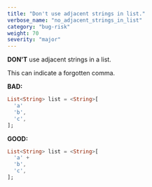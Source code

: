 ```yaml
---
title: "Don't use adjacent strings in list."
verbose_name: "no_adjacent_strings_in_list"
category: "bug-risk"
weight: 70
severity: "major"
---
```

**DON'T** use adjacent strings in a list.

This can indicate a forgotten comma.

**BAD:**
```dart
List<String> list = <String>[
  'a'
  'b',
  'c',
];
```

**GOOD:**
```dart
List<String> list = <String>[
  'a' +
  'b',
  'c',
];
```

